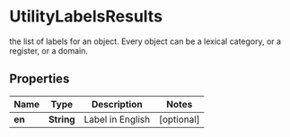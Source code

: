 

# UtilityLabelsResults

the list of labels for an object. Every object can be a lexical category, or a register, or a domain.

## Properties

Name | Type | Description | Notes
------------ | ------------- | ------------- | -------------
**en** | **String** | Label in English |  [optional]



